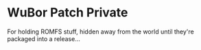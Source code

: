 # WuBor Patch Private
 For holding ROMFS stuff, hidden away from the world until they're packaged into a release...
